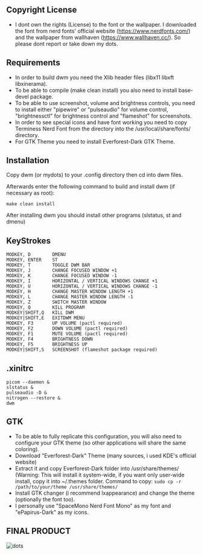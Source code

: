 Copyright License
------------------
- I dont own the rights (License) to the font or the wallpaper. I downloaded the font from nerd fonts' official website (https://www.nerdfonts.com/) and the wallpaper from wallhaven (https://www.wallhaven.cc/). So please dont report or take down my dots.

Requirements
------------
- In order to build dwm you need the Xlib header files (libx11 libxft libxinerama).
- To be able to compile (make clean install) you also need to install base-devel package.
- To be able to use screenshot, volume and brightness controls, you need to install either "pipewire" or "pulseaudio" for volume control, "brightnessctl" for brightness control and "flameshot" for screenshots.
- In order to see special icons and have font working you need to copy Terminess Nerd Font from the directory into the /usr/local/share/fonts/ directory.
- For GTK Theme you need to install Everforest-Dark GTK Theme.


Installation
------------
Copy dwm (or mydots) to your .config directory then cd into dwm files.

Afterwards enter the following command to build and install dwm (if
necessary as root):

    make clean install

After installing dwm you should install other programs (slstatus, st and dmenu)

KeyStrokes
----------
```
MODKEY, D        DMENU
MODKEY, ENTER    ST
MODKEY, T        TOGGLE DWM BAR
MODKEY, J        CHANGE FOCUSED WINDOW +1
MODKEY, K        CHANGE FOCUSED WINDOW -1
MODKEY, I        HORIZONTAL / VERTICAL WINDOWS CHANGE +1
MODKEY, U        HORIZONTAL / VERTICAL WINDOWS CHANGE -1
MODKEY, H        CHANGE MASTER WINDOW LENGTH +1
MODKEY, L        CHANGE MASTER WINDOW LENGTH -1
MODKEY, Z        SWITCH MASTER WINDOW
MODKEY, Q        KILL PROGRAM
MODKEY|SHIFT,Q   KILL DWM
MODKEY|SHIFT,E   EXITDWM MENU
MODKEY, F3       UP VOLUME (pactl required)
MODKEY, F2       DOWN VOLUME (pactl required)
MODKEY, F1       MUTE VOLUME (pactl required)
MODKEY, F4       BRIGHTNESS DOWN
MODKEY, F5       BRIGHTNESS UP
MODKEY|SHIFT,S   SCREENSHOT (flameshot package required)
```

.xinitrc
--------
```
picom --daemon &
slstatus &
pulseaudio -D &
nitrogen --restore &
dwm
```

GTK
---
- To be able to fully replicate this configuration, you will also need to configure your GTK theme (so other applications will share the same coloring).
- Download "Everforest-Dark" Theme (many sources, i used KDE's official website)
- Extract it and copy Everforest-Dark folder into /usr/share/themes/ (Warning: This will install it system-wide, if you want only user-wide install, copy it into ~/.themes folder.
  Command to copy: ```sudo cp -r /path/to/your/theme /usr/share/themes/```
- Install GTK changer (i recommend lxappearance) and change the theme (optionally the font too).
- I personally use "SpaceMono Nerd Font Mono" as my font and "ePapirus-Dark" as my icons.



FINAL PRODUCT
-------------
![dots](https://github.com/user-attachments/assets/11f7df7d-2df6-43ab-afbc-9089e6cd5713)

